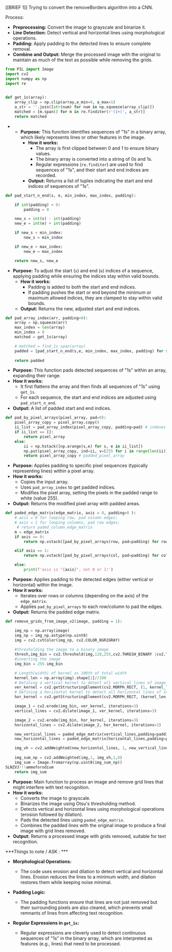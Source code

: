 [[BRIEF 1]]
Trying to convert the removeBorders algorithm into a CNN.  

Process: 
- **Preprocessing:** Convert the image to grayscale and binarize it.
- **Line Detection:** Detect vertical and horizontal lines using morphological operations.
- **Padding:** Apply padding to the detected lines to ensure complete removal.
- **Combine and Output:** Merge the processed image with the original to maintain as much of the text as possible while removing the grids.

```python
from PIL import Image
import cv2
import numpy as np
import re

  
def get_1s(array):
    array_clip = np.clip(array,a_min=0, a_max=1)
    a_str = ''.join([str(num) for num in np.squeeze(array_clip)])
    matched = [m.span() for m in re.finditer(r'(1+)', a_str)]
    return matched
```
- - **Purpose:** This function identifies sequences of "1s" in a binary array, which likely represents lines or other features in the image.
    - **How it works:**
        - The array is first clipped between 0 and 1 to ensure binary values.
        - The binary array is converted into a string of 0s and 1s.
        - Regular expressions (`re.finditer`) are used to find sequences of "1s", and their start and end indices are recorded.
    - **Output:** Returns a list of tuples indicating the start and end indices of sequences of "1s".

```python 
def pad_start_n_end(s, e, min_index, max_index, padding):

    if int(padding) < 0:
        padding = 0

    new_s = int(s) - int(padding)
    new_e = int(e) + int(padding)

    if new_s < min_index:
        new_s = min_index

    if new_e > max_index:
        new_e = max_index

    return new_s, new_e
```
- **Purpose:** To adjust the start (`s`) and end (`e`) indices of a sequence, applying padding while ensuring the indices stay within valid bounds.
    - **How it works:**
        - Padding is added to both the start and end indices.
        - If padding pushes the start or end beyond the minimum or maximum allowed indices, they are clamped to stay within valid bounds.
    - **Output:** Returns the new, adjusted start and end indices.
```python
def pad_array_index(arr, padding=0):
    array = np.squeeze(arr)
    max_index = len(array)
    min_index = 0
    matched = get_1s(array)

    # matched = find_1s_span(array)
    padded = [pad_start_n_end(s,e, min_index, max_index, padding) for s, e in matched]
    
    return padded

  ```
  - **Purpose:** This function pads detected sequences of "1s" within an array, expanding their range.
- **How it works:**
    - It first flattens the array and then finds all sequences of "1s" using `get_1s`.
    - For each sequence, the start and end indices are adjusted using `pad_start_n_end`.
- **Output:** A list of padded start and end indices.
  
```python
def pad_by_pixel_arrays(pixel_array, pad=0):
    pixel_array_copy = pixel_array.copy()
    ii_list = pad_array_index(pixel_array_copy, padding=pad) # indexes ranges list
    if ii_list == []:
        return pixel_array
    else:
        ii = np.hstack([np.arange(s,e) for s, e in ii_list])
        np.put(pixel_array_copy, ind=ii, v=[255 for i in range(len(ii))]) # 255 for white
        return pixel_array_copy # padded_pixel_array
```
- **Purpose:** Applies padding to specific pixel sequences (typically representing lines) within a pixel array.
- **How it works:**
    - Copies the input array.
    - Uses `pad_array_index` to get padded indices.
    - Modifies the pixel array, setting the pixels in the padded range to white (value 255).
- **Output:** Returns the modified pixel array with padded areas.

```python
def paded_edge_matrix(edge_matrix, axis = 0, padding=0 ):
    # axis = 0 for looping row, pad column edges;
    # axis = 1 for looping columns, pad row edges;
     # return paded_column_edge_matrix
    m = edge_matrix
    if axis == 0:
        return np.vstack([pad_by_pixel_arrays(row, pad=padding) for row in m ])

    elif axis == 1:
        return np.vstack([pad_by_pixel_arrays(col, pad=padding) for col in m.T ]).T

    else:
        print(f'axis is "{axis}", not 0 or 1!')
```
- **Purpose:** Applies padding to the detected edges (either vertical or horizontal) within the image.
- **How it works:**
    - Iterates over rows or columns (depending on the axis) of the `edge_matrix`.
    - Applies `pad_by_pixel_arrays` to each row/column to pad the edges.
- **Output:** Returns the padded edge matrix.
  
```python
def remove_grids_from_image_v2(image, padding = 1):

    img_np = np.array(image)
    img_np = img_np.astype(np.uint8)
    img = cv2.cvtColor(img_np, cv2.COLOR_BGR2GRAY)
    
    #thresholding the image to a binary image
    thresh,img_bin = cv2.threshold(img,128,255,cv2.THRESH_BINARY |cv2.THRESH_OTSU)
    #inverting the image 
    img_bin = 255-img_bin

    # Length(width) of kernel as 100th of total width
    kernel_len = np.array(img).shape[1]//100
    # Defining a vertical kernel to detect all vertical lines of image 
    ver_kernel = cv2.getStructuringElement(cv2.MORPH_RECT, (1, kernel_len))
    # Defining a horizontal kernel to detect all horizontal lines of image
    hor_kernel = cv2.getStructuringElement(cv2.MORPH_RECT, (kernel_len, 1))

    image_1 = cv2.erode(img_bin, ver_kernel, iterations=3)
    vertical_lines = cv2.dilate(image_1, ver_kernel, iterations=3)

    image_2 = cv2.erode(img_bin, hor_kernel, iterations=3)
    horizontal_lines = cv2.dilate(image_2, hor_kernel, iterations=3)

    new_vertical_lines = paded_edge_matrix(vertical_lines,padding=padding, axis=0)
    new_horizontal_lines = paded_edge_matrix(horizontal_lines,padding=padding, axis=1)

    img_vh = cv2.addWeighted(new_horizontal_lines, 1, new_vertical_lines, 1, 0.0)
    
    img_sum_np = cv2.addWeighted(img,1, img_vh,1,0)
    img_sum = Image.fromarray(np.uint8(img_sum_np))
SLNZVJ!!!ammoforodium
    return img_sum
```
- **Purpose:** Main function to process an image and remove grid lines that might interfere with text recognition.
- **How it works:**
    - Converts the image to grayscale.
    - Binarizes the image using Otsu's thresholding method.
    - Detects vertical and horizontal lines using morphological operations (erosion followed by dilation).
    - Pads the detected lines using `paded_edge_matrix`.
    - Combines the padded lines with the original image to produce a final image with grid lines removed.
- **Output:** Returns a processed image with grids removed, suitable for text recognition.

***Things to note / ASK : ***

- **Morphological Operations:**
    
    - The code uses erosion and dilation to detect vertical and horizontal lines. Erosion reduces the lines to a minimum width, and dilation restores them while keeping noise minimal.
- **Padding Logic:**
    
    - The padding functions ensure that lines are not just removed but their surrounding pixels are also cleared, which prevents small remnants of lines from affecting text recognition.
- **Regular Expressions in `get_1s`:**

    - Regular expressions are cleverly used to detect continuous sequences of "1s" in the binary array, which are interpreted as features (e.g., lines) that need to be processed.


